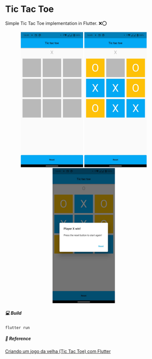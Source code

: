 # Tic Tac Toe 
Simple Tic Tac Toe implementation in Flutter. ❌⭕️

<center>
  <img src="./screenshots/01.jpeg" alt="drawing" width="200"/>
  <img src="./screenshots/02.jpeg" alt="drawing" width="200"/>
  <img src="./screenshots/03.jpeg" alt="drawing" width="200"/>
</center>

##### 💻 Build
```
flutter run
```

##### 🔗 Reference
[Criando um jogo da velha (Tic Tac Toe) com Flutter](https://medium.com/flutter-comunidade-br/criando-um-jogo-da-velha-em-flutter-50347537c926)